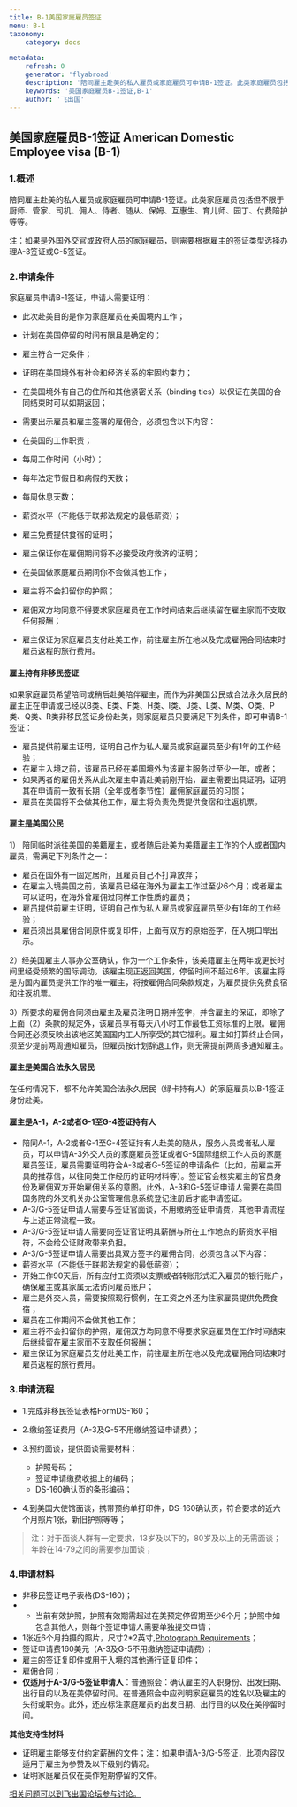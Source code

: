 ```yaml
---
title: B-1美国家庭雇员签证
menu: B-1
taxonomy:
    category: docs

metadata:
    refresh: 0
    generator: 'flyabroad'
    description: '陪同雇主赴美的私人雇员或家庭雇员可申请B-1签证。此类家庭雇员包括但不限于厨师、管家、司机、佣人、侍者、随从、保姆、互惠生、育儿师、园丁、付费陪护等等。'
    keywords: '美国家庭雇员B-1签证,B-1'
    author: '飞出国'
---
```

## 美国家庭雇员B-1签证 American Domestic Employee visa (B-1) ##

### 1.概述 ###

陪同雇主赴美的私人雇员或家庭雇员可申请B-1签证。此类家庭雇员包括但不限于厨师、管家、司机、佣人、侍者、随从、保姆、互惠生、育儿师、园丁、付费陪护等等。

注：如果是外国外交官或政府人员的家庭雇员，则需要根据雇主的签证类型选择办理A-3签证或G-5签证。

### 2.申请条件 ###

家庭雇员申请B-1签证，申请人需要证明：

- 此次赴美目的是作为家庭雇员在美国境内工作；
- 计划在美国停留的时间有限且是确定的；
- 雇主符合一定条件；
- 证明在美国境外有社会和经济关系的牢固约束力；
- 在美国境外有自己的住所和其他紧密关系（binding ties）以保证在美国的合同结束时可以如期返回；

- 需要出示雇员和雇主签署的雇佣合，必须包含以下内容：
 - 在美国的工作职责；
 - 每周工作时间（小时）；
 - 每年法定节假日和病假的天数；
 - 每周休息天数；
 - 薪资水平（不能低于联邦法规定的最低薪资）；
 - 雇主免费提供食宿的证明；
 - 雇主保证你在雇佣期间将不必接受政府救济的证明；
 - 在美国做家庭雇员期间你不会做其他工作；
 - 雇主将不会扣留你的护照；
 - 雇佣双方均同意不得要求家庭雇员在工作时间结束后继续留在雇主家而不支取任何报酬；
 - 雇主保证为家庭雇员支付赴美工作，前往雇主所在地以及完成雇佣合同结束时雇员返程的旅行费用。

#### 雇主持有非移民签证 ####

如果家庭雇员希望陪同或稍后赴美陪伴雇主，而作为非美国公民或合法永久居民的雇主正在申请或已经以B类、E类、F类、H类、I类、J类、L类、M类、O类、P类、Q类、R类非移民签证身份赴美，则家庭雇员只要满足下列条件，即可申请B-1签证：

- 雇员提供前雇主证明，证明自己作为私人雇员或家庭雇员至少有1年的工作经验；
- 在雇主入境之前，该雇员已经在美国境外为该雇主服务过至少一年，或者；
- 如果两者的雇佣关系从此次雇主申请赴美前刚开始，雇主需要出具证明，证明其在申请前一致有长期（全年或者季节性）雇佣家庭雇员的习惯；
- 雇员在美国将不会做其他工作，雇主将负责免费提供食宿和往返机票。

#### 雇主是美国公民 ####

1） 陪同临时派往美国的美籍雇主，或者随后赴美为美籍雇主工作的个人或者国内雇员，需满足下列条件之一：

- 雇员在国外有一固定居所，且雇员自己不打算放弃；
- 在雇主入境美国之前，该雇员已经在海外为雇主工作过至少6个月；或者雇主可以证明，在海外曾雇佣过同样工作性质的雇员；
- 雇员提供前雇主证明，证明自己作为私人雇员或家庭雇员至少有1年的工作经验；
- 雇员须出具雇佣合同原件或复印件，上面有双方的原始签字，在入境口岸出示。

2）经美国雇主人事办公室确认，作为一个工作条件，该美籍雇主在两年或更长时间里经受频繁的国际调动。该雇主现正返回美国，停留时间不超过6年。该雇主将是为国内雇员提供工作的唯一雇主，将按雇佣合同条款规定，为雇员提供免费食宿和往返机票。

3）所要求的雇佣合同须由雇主及雇员注明日期并签字，并含雇主的保证，即除了上面（2）条款的规定外，该雇员享有每天八小时工作最低工资标准的上限。雇佣合同还必须反映出该地区美国国内工人所享受的其它福利。雇主如打算终止合同，须至少提前两周通知雇员，但雇员按计划辞退工作，则无需提前两周多通知雇主。

#### 雇主是美国合法永久居民 ####

在任何情况下，都不允许美国合法永久居民（绿卡持有人）的家庭雇员以B-1签证身份赴美。

#### 雇主是A-1，A-2或者G-1至G-4签证持有人

- 陪同A-1，A-2或者G-1至G-4签证持有人赴美的随从，服务人员或者私人雇员，可以申请A-3外交人员的家庭雇员签证或者G-5国际组织工作人员的家庭雇员签证，雇员需要证明符合A-3或者G-5签证的申请条件（比如，前雇主开具的推荐信，以往同类工作经历的证明材料等）。签证官会核实雇主的官员身份及雇佣双方开始雇佣关系的意图。此外，A-3和G-5签证申请人需要在美国国务院的外交机关办公室管理信息系统登记注册后才能申请签证。
- A-3/G-5签证申请人需要与签证官面谈，不用缴纳签证申请费，其他申请流程与上述正常流程一致。
- A-3/G-5签证申请人需要向签证官证明其薪酬与所在工作地点的薪资水平相符，不会给公证财政带来负担。
- A-3/G-5签证申请人需要出具双方签字的雇佣合同，必须包含以下内容：
 - 薪资水平（不能低于联邦法规定的最低薪资）；
 - 开始工作90天后，所有应付工资须以支票或者转账形式汇入雇员的银行账户，确保雇主或其家属无法访问雇员账户；
 - 雇主是外交人员，需要按照现行惯例，在工资之外还为住家雇员提供免费食宿；
 - 雇员在工作期间不会做其他工作；
 - 雇主将不会扣留你的护照，雇佣双方均同意不得要求家庭雇员在工作时间结束后继续留在雇主家而不支取任何报酬；
 - 雇主保证为家庭雇员支付赴美工作，前往雇主所在地以及完成雇佣合同结束时雇员返程的旅行费用。

### 3.申请流程 ###

- 1.完成非移民签证表格FormDS-160；
- 2.缴纳签证费用（A-3及G-5不用缴纳签证申请费）；
- 3.预约面谈，提供面谈需要材料：

  - 护照号码；
  - 签证申请缴费收据上的编码；
  - DS-160确认页的条形编码；

- 4.到美国大使馆面谈，携带预约单打印件，DS-160确认页，符合要求的近六个月照片1张，新旧护照等等；

> 注：对于面谈人群有一定要求，13岁及以下的，80岁及以上的无需面谈；年龄在14-79之间的需要参加面谈；

### 4.申请材料 ###

- 非移民签证电子表格(DS-160)；
- - 当前有效护照，护照有效期需超过在美预定停留期至少6个月；护照中如包含其他人，则每个签证申请人需要单独提交申请；
- 1张近6个月拍摄的照片，尺寸2*2英寸,[Photograph Requirements](http://travel.state.gov/content/visas/english/general/photos.html?target=_blank)；
- 签证申请费160美元（A-3及G-5不用缴纳签证申请费）；
- 雇主的签证复印件或用于入境的其他通行证复印件；
- 雇佣合同；
- **仅适用于A-3/G-5签证申请人**：普通照会：确认雇主的入职身份、出发日期、出行目的以及在美停留时间。在普通照会中应列明家庭雇员的姓名以及雇主的头衔或职务。此外，还应标注家庭雇员的出发日期、出行目的以及在美停留时间。

**其他支持性材料**

- 证明雇主能够支付约定薪酬的文件；注：如果申请A-3/G-5签证，此项内容仅适用于雇主为参赞及以下级别的情况。
- 证明家庭雇员仅在美作短期停留的文件。

[相关问题可以到飞出国论坛参与讨论。](http://bbs.fcgvisa.com/t/6064?target=_blank)